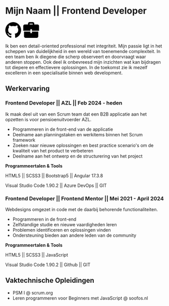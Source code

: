 # Mijn Naam || Frontend Developer 
[<img src="github_logo.png" width="50">](https://github.com/kxnzx/ "Mijn Github")&ensp;[<img src="portfolio_icon.png" width="50">](https://www.frontendmentor.io/profile/kxnzx/ "Mijn Portfolio")

Ik ben een detail-oriented professional met integriteit. Mijn passie ligt in het scheppen van duidelijkheid in een wereld van toenemende complexiteit. In een team ben ik diegene die scherp observeert en doorvraagt waar anderen stoppen. Ook deel ik onbevreesd mijn inzichten wat kan bijdragen tot diepere en effectievere oplossingen. In de toekomst zie ik mezelf excelleren in een specialisatie binnen web development.

## Werkervaring
### Frontend Developer || AZL || Feb 2024 - heden

Ik maak deel uit van een Scrum team dat een B2B applicatie aan het opzetten is voor pensioenuitvoerder AZL. 

* Programmeren in de front-end van de applicatie
* Deelname aan planningstaken en werkitems binnen het Scrum framework
* Zoeken naar nieuwe oplossingen en best practice scenario's om de kwaliteit van het product te verbeteren
* Deelname aan het ontwerp en de structurering van het project

**Programmeertalen & Tools**

HTML5 || SCSS3 || Bootstrap5 || Angular 17.3.8 

Visual Studio Code 1.90.2 || Azure DevOps || GIT

### Frontend Developer || Frontend Mentor || Mei 2021 - April 2024

Webdesigns omgezet in code met de daarbij behorende functionaliteiten. 

* Programmeren in de front-end
* Zelfstandige studie en nieuwe vaardigheden leren 
* Problemen identificeren en oplossingen vinden
* Ondersteuning bieden aan andere leden van de community 

**Programmeertalen & Tools** 

HTML5 || SCSS3 || JavaScript 

Visual Studio Code 1.90.2 || Github || GIT

## Vaktechnische Opleidingen

* PSM I @ scrum.org
* Leren programmeren voor Beginners met JavaScript @ soofos.nl

